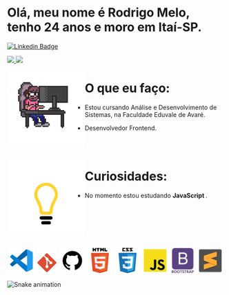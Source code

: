 <h1>Olá, meu nome é Rodrigo Melo, tenho 24 anos e moro em Itaí-SP. </h1>

[![Linkedin Badge](https://img.shields.io/badge/-LinkedIn-blue?style=flat-square&logo=Linkedin&logoColor=white&link=https://www.linkedin.com/in/rodrigo-melo-313a87142)](https://www.linkedin.com/in/rodrigo-melo-313a87142)
 
<div>
  <a align="center" href="https://github.com/Rodrigomelo220">
    <img height="160em" src="https://github-readme-stats.vercel.app/api?username=Rodrigomelo220&show_icons=true&theme=dracula&include_all_commits=true&count_private=true"/>
    <img height="160em" src="https://github-readme-stats.vercel.app/api/top-langs/?username=Rodrigomelo220&layout=compact&langs_count=7&theme=dracula"/>
  </a>
</div>

 <img align="left" src="https://github.com/Rodrigomelo220/Rodrigomelo220/blob/main/.github/images/Gif/dev.gif" alt="Dev" height="180"/> <h1>O que eu faço:</h1>

- Estou cursando Análise e Desenvolvimento de Sistemas, na Faculdade Eduvale de Avaré.

- Desenvolvedor Frontend.

</br>
</br>

<img align="left" src="https://github.com/Rodrigomelo220/Rodrigomelo220/blob/main/.github/images/Gif/lampada.gif" alt="pcPixel" height="180"/> <h1> Curiosidades: </h1>

- No momento estou estudando <strong> JavaScript </strong>.

<br>
<br>
<br>
<br>

<br>
 
 <p align="center">
 
</p>

<p align="center">
 <img src="https://github.com/Rodrigomelo220/Rodrigomelo220/blob/main/.github/images/Icons/vsCode.png" alt="VSCode" height="60"/>
 <img src="https://github.com/Rodrigomelo220/Rodrigomelo220/blob/main/.github/images/Icons/git.png" alt="Git" height="50"/>
 <img src="https://github.com/Rodrigomelo220/Rodrigomelo220/blob/main/.github/images/Icons/github.png" alt="Github" height="60"/>
 <img src="https://github.com/Rodrigomelo220/Rodrigomelo220/blob/main/.github/images/Icons/html.png" alt="HTML" height="60"/>
 <img src="https://github.com/Rodrigomelo220/Rodrigomelo220/blob/main/.github/images/Icons/css.png" alt="CSS" height="60"/>
 <img src="https://github.com/Rodrigomelo220/Rodrigomelo220/blob/main/.github/images/Icons/js.png" alt="Javascript" height="60"/>
 <img src="https://github.com/Rodrigomelo220/Rodrigomelo220/blob/main/.github/images/Icons/bootstrap.png" alt="Bootstrap" height="60"/>
 <img src="https://github.com/Rodrigomelo220/Rodrigomelo220/blob/main/.github/images/Icons/sublimeText.png" alt="Sublime" height="60"/>
 </p>
  
  <a href="https://github.com/Rodrigomelo220/rafaballerini/blob/output/github-contribution-grid-snake.svg"><a>
  
 ![Snake animation](https://github.com/Rodrigomelo220/rafaballerini/blob/output/github-contribution-grid-snake.svg)
